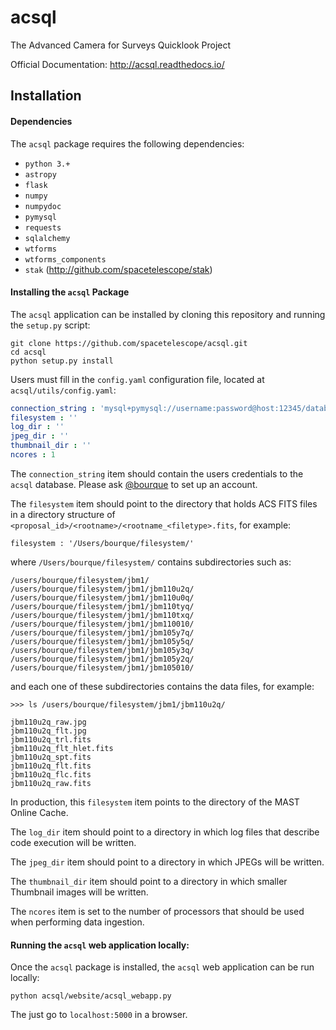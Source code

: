 # acsql
The Advanced Camera for Surveys Quicklook Project

Official Documentation: http://acsql.readthedocs.io/

## Installation

#### Dependencies

The `acsql` package requires the following dependencies:

- `python 3.+`
- `astropy`
- `flask`
- `numpy`
- `numpydoc`
- `pymysql`
- `requests`
- `sqlalchemy`
- `wtforms`
- `wtforms_components`
- `stak` (http://github.com/spacetelescope/stak)

#### Installing the `acsql` Package

The `acsql` application can be installed by cloning this repository and running the `setup.py` script:

```
git clone https://github.com/spacetelescope/acsql.git
cd acsql
python setup.py install
```

Users must fill in the `config.yaml` configuration file, located at `acsql/utils/config.yaml`:

```yaml
connection_string : 'mysql+pymysql://username:password@host:12345/database'
filesystem : ''
log_dir : ''
jpeg_dir : ''
thumbnail_dir : ''
ncores : 1
```

The `connection_string` item should contain the users credentials to the `acsql` database.  Please ask [@bourque](http://github.com/bourque) to set up an account.

The `filesystem` item should point to the directory that holds ACS FITS files in a directory structure of
`<proposal_id>/<rootname>/<rootname_<filetype>.fits`, for example:

```
filesystem : '/Users/bourque/filesystem/'
```

where `/Users/bourque/filesystem/` contains subdirectories such as:

```
/users/bourque/filesystem/jbm1/
/users/bourque/filesystem/jbm1/jbm110u2q/
/users/bourque/filesystem/jbm1/jbm110u0q/
/users/bourque/filesystem/jbm1/jbm110tyq/
/users/bourque/filesystem/jbm1/jbm110txq/
/users/bourque/filesystem/jbm1/jbm110010/
/users/bourque/filesystem/jbm1/jbm105y7q/
/users/bourque/filesystem/jbm1/jbm105y5q/
/users/bourque/filesystem/jbm1/jbm105y3q/
/users/bourque/filesystem/jbm1/jbm105y2q/
/users/bourque/filesystem/jbm1/jbm105010/
```

and each one of these subdirectories contains the data files, for example:

```
>>> ls /users/bourque/filesystem/jbm1/jbm110u2q/

jbm110u2q_raw.jpg
jbm110u2q_flt.jpg
jbm110u2q_trl.fits
jbm110u2q_flt_hlet.fits
jbm110u2q_spt.fits
jbm110u2q_flt.fits
jbm110u2q_flc.fits
jbm110u2q_raw.fits
```

In production, this `filesystem` item points to the directory of the MAST Online Cache.

The `log_dir` item should point to a directory in which log files that describe code execution will be written.

The `jpeg_dir` item should point to a directory in which JPEGs will be written.

The `thumbnail_dir` item should point to a directory in which smaller Thumbnail images will be written.

The `ncores` item is set to the number of processors that should be used when performing data ingestion.

#### Running the `acsql` web application locally:

Once the `acsql` package is installed, the `acsql` web application can be run locally:

```
python acsql/website/acsql_webapp.py
```

The just go to `localhost:5000` in a browser.
